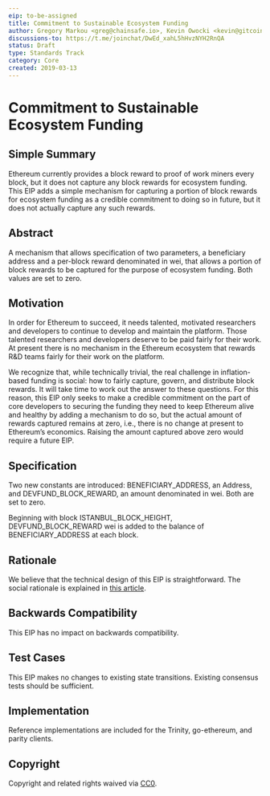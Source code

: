 ```yaml
---
eip: to-be-assigned
title: Commitment to Sustainable Ecosystem Funding
author: Gregory Markou <greg@chainsafe.io>, Kevin Owocki <kevin@gitcoin.co>, Lane Rettig <lane@ethereum.org>
discussions-to: https://t.me/joinchat/DwEd_xahL5hHvzNYH2RnQA
status: Draft
type: Standards Track
category: Core
created: 2019-03-13
---
```


# Commitment to Sustainable Ecosystem Funding

## Simple Summary

Ethereum currently provides a block reward to proof of work miners every block, but it does not capture any block rewards for ecosystem funding. This EIP adds a simple mechanism for capturing a portion of block rewards for ecosystem funding as a credible commitment to doing so in future, but it does not actually capture any such rewards.

## Abstract

A mechanism that allows specification of two parameters, a beneficiary address and a per-block reward denominated in wei, that allows a portion of block rewards to be captured for the purpose of ecosystem funding. Both values are set to zero.

## Motivation

In order for Ethereum to succeed, it needs talented, motivated researchers and developers to continue to develop and maintain the platform. Those talented researchers and developers deserve to be paid fairly for their work. At present there is no mechanism in the Ethereum ecosystem that rewards R&D teams fairly for their work on the platform.

We recognize that, while technically trivial, the real challenge in inflation-based funding is social: how to fairly capture, govern, and distribute block rewards. It will take time to work out the answer to these questions. For this reason, this EIP only seeks to make a credible commitment on the part of core developers to securing the funding they need to keep Ethereum alive and healthy by adding a mechanism to do so, but the actual amount of rewards captured remains at zero, i.e., there is no change at present to Ethereum’s economics. Raising the amount captured above zero would require a future EIP.

## Specification

Two new constants are introduced: BENEFICIARY_ADDRESS, an Address, and DEVFUND_BLOCK_REWARD, an amount denominated in wei. Both are set to zero.

Beginning with block ISTANBUL_BLOCK_HEIGHT, DEVFUND_BLOCK_REWARD wei is added to the balance of BENEFICIARY_ADDRESS at each block.

## Rationale

We believe that the technical design of this EIP is straightforward. The social rationale is explained in [this article](https://medium.com/gitcoin/funding-open-source-in-the-blockchain-era-8ded753bf05f).

## Backwards Compatibility

This EIP has no impact on backwards compatibility.

## Test Cases

This EIP makes no changes to existing state transitions. Existing consensus tests should be sufficient.

## Implementation

Reference implementations are included for the Trinity, go-ethereum, and parity clients.

## Copyright
Copyright and related rights waived via [CC0](https://creativecommons.org/publicdomain/zero/1.0/).
